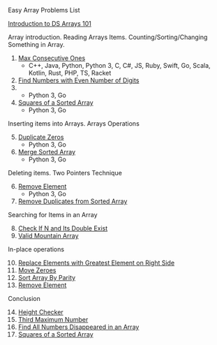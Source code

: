 Easy Array Problems List

[Introduction to DS Arrays 101](https://leetcode.com/explore/learn/card/fun-with-arrays/) 

Array introduction. Reading Arrays Items. Counting/Sorting/Changing Something in Array.

1) [Max Consecutive Ones](https://leetcode.com/problems/max-consecutive-ones/) 
    * C++, Java, Python, Python 3, C, C#, JS, Ruby, Swift, Go, Scala, Kotlin, Rust, PHP, TS, Racket
2) [Find Numbers with Even Number of Digits](https://leetcode.com/problems/find-numbers-with-even-number-of-digits/)
3)  * Python 3, Go 
4) [Squares of a Sorted Array](https://leetcode.com/problems/squares-of-a-sorted-array/) 
    * Python 3, Go

Inserting items into Arrays. Arrays Operations

5) [Duplicate Zeros](https://leetcode.com/problems/duplicate-zeros/)
    * Python 3, Go   
6) [Merge Sorted Array](https://leetcode.com/problems/merge-sorted-array/) 
    * Python 3, Go  

Deleting items. Two Pointers Technique

6) [Remove Element](https://leetcode.com/problems/remove-element/) 
    * Python 3, Go  
8) [Remove Duplicates from Sorted Array](https://leetcode.com/problems/remove-duplicates-from-sorted-array/) 

Searching for Items in an Array

8) [Check If N and Its Double Exist](https://leetcode.com/problems/check-if-n-and-its-double-exist/) 
9) [Valid Mountain Array](https://leetcode.com/problems/valid-mountain-array/) 

In-place operations

10) [Replace Elements with Greatest Element on Right Side](https://leetcode.com/problems/replace-elements-with-greatest-element-on-right-side/) 
11) [Move Zeroes](https://leetcode.com/problems/move-zeroes/) 
12) [Sort Array By Parity](https://leetcode.com/problems/sort-array-by-parity/) 
13) [Remove Element](https://leetcode.com/problems/remove-element/) 

Conclusion

14) [Height Checker](https://leetcode.com/problems/height-checker/) 
15) [Third Maximum Number](https://leetcode.com/problems/third-maximum-number/) 
16) [Find All Numbers Disappeared in an Array](https://leetcode.com/problems/find-all-numbers-disappeared-in-an-array/) 
14) [Squares of a Sorted Array](https://leetcode.com/problems/squares-of-a-sorted-array/) 
